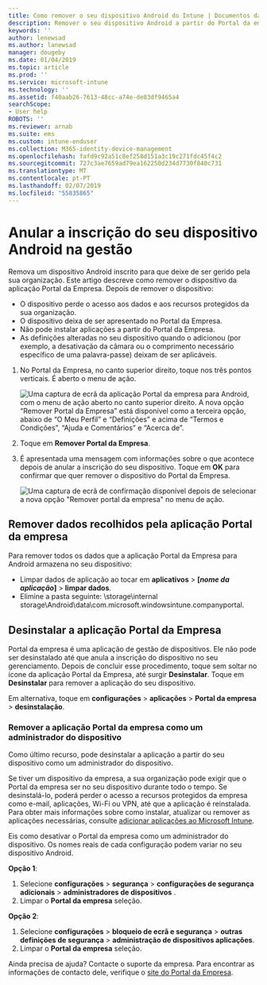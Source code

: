 ```yaml
---
title: Como remover o seu dispositivo Android do Intune | Documentos da Microsoft
description: Remover o seu dispositivo Android a partir do Portal da empresa do Intune
keywords: ''
author: lenewsad
ms.author: lanewsad
manager: dougeby
ms.date: 01/04/2019
ms.topic: article
ms.prod: ''
ms.service: microsoft-intune
ms.technology: ''
ms.assetid: f40aab26-7613-48cc-a74e-de83df9465a4
searchScope:
- User help
ROBOTS: ''
ms.reviewer: arnab
ms.suite: ems
ms.custom: intune-enduser
ms.collection: M365-identity-device-management
ms.openlocfilehash: fafd9c92a51c8ef258d151a3c19c271fdc45f4c2
ms.sourcegitcommit: 727c3ae7659ad79ea162250d234d7730f840c731
ms.translationtype: MT
ms.contentlocale: pt-PT
ms.lasthandoff: 02/07/2019
ms.locfileid: "55835865"
---
```

# <a name="unenroll-your-android-device-from-management"></a>Anular a inscrição do seu dispositivo Android na gestão  

Remova um dispositivo Android inscrito para que deixe de ser gerido pela sua organização. Este artigo descreve como remover o dispositivo da aplicação Portal da Empresa. Depois de remover o dispositivo:  

* O dispositivo perde o acesso aos dados e aos recursos protegidos da sua organização.
* O dispositivo deixa de ser apresentado no Portal da Empresa.
* Não pode instalar aplicações a partir do Portal da Empresa.
* As definições alteradas no seu dispositivo quando o adicionou (por exemplo, a desativação da câmara ou o comprimento necessário específico de uma palavra-passe) deixam de ser aplicáveis.  

1. No Portal da Empresa, no canto superior direito, toque nos três pontos verticais. É aberto o menu de ação.

   ![Uma captura de ecrã da aplicação Portal da empresa para Android, com o menu de ação aberto no canto superior direito. A nova opção “Remover Portal da Empresa” está disponível como a terceira opção, abaixo de “O Meu Perfil” e “Definições” e acima de “Termos e Condições”, “Ajuda e Comentários” e “Acerca de”.](./media/android_remove_cp_menu_action_after_1705.png)

2. Toque em **Remover Portal da Empresa**.  

3. É apresentada uma mensagem com informações sobre o que acontece depois de anular a inscrição do seu dispositivo. Toque em **OK** para confirmar que quer remover o dispositivo do Portal da Empresa.

   ![Uma captura de ecrã de confirmação disponível depois de selecionar a nova opção "Remover portal da empresa" no menu de ação.](./media/android_remove_cp_menu_confirmation_after_1705.png)

## <a name="remove-data-collected-by-the-company-portal-app"></a>Remover dados recolhidos pela aplicação Portal da empresa  

Para remover todos os dados que a aplicação Portal da Empresa para Android armazena no seu dispositivo:

-   Limpar dados de aplicação ao tocar em **aplicativos** > **[*nome da aplicação*]** > **limpar dados**.
-   Elimine a pasta seguinte: \storage\internal storage\Android\data\com.microsoft.windowsintune.companyportal.

## <a name="uninstall-the-company-portal-app"></a>Desinstalar a aplicação Portal da Empresa  
Portal da empresa é uma aplicação de gestão de dispositivos. Ele não pode ser desinstalado até que anula a inscrição do dispositivo no seu gerenciamento. Depois de concluir esse procedimento, toque sem soltar no ícone da aplicação Portal da Empresa, até surgir **Desinstalar**. Toque em **Desinstalar** para remover a aplicação do seu dispositivo.  

Em alternativa, toque em **configurações** > **aplicações** > **Portal da empresa** > **desinstalação**.  

### <a name="remove-the-company-portal-app-as-a-device-administrator"></a>Remover a aplicação Portal da empresa como um administrador do dispositivo  
Como último recurso, pode desinstalar a aplicação a partir do seu dispositivo como um administrador do dispositivo.  

Se tiver um dispositivo da empresa, a sua organização pode exigir que o Portal da empresa ser no seu dispositivo durante todo o tempo. Se desinstalá-lo, poderá perder o acesso a recursos protegidos da empresa como e-mail, aplicações, Wi-Fi ou VPN, até que a aplicação é reinstalada. Para obter mais informações sobre como instalar, atualizar ou remover as aplicações necessárias, consulte [adicionar aplicações ao Microsoft Intune](https://docs.microsoft.com/intune/apps-add#apps-that-are-added-automatically-by-intune).  

Eis como desativar o Portal da empresa como um administrador do dispositivo. Os nomes reais de cada configuração podem variar no seu dispositivo Android.  

**Opção 1**:  
1. Selecione **configurações** > **segurança** > **configurações de segurança adicionais** > **administradores de dispositivos** .  
2. Limpar o **Portal da empresa** seleção.  

**Opção 2**:  
1. Selecione **configurações** > **bloqueio de ecrã e segurança** > **outras definições de segurança** > **administração de dispositivos aplicações**.  
2. Limpar o **Portal da empresa** seleção.    

Ainda precisa de ajuda? Contacte o suporte da empresa. Para encontrar as informações de contacto dele, verifique o [site do Portal da Empresa](https://go.microsoft.com/fwlink/?linkid=2010980).
